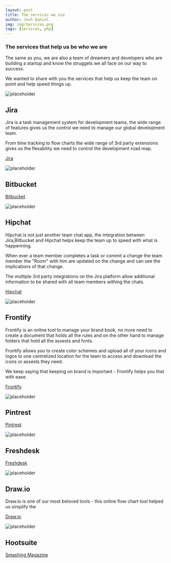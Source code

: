 ```yaml
---
layout: post
title: The services we use
author: Josh Daniel
img: img/Services.png
tags: [services, php]
---
```


### The services that help us be who we are

The same as you, we are also a team of dreamers and developers who are building a startup and know the struggels we all face on our way to success. 

We wanted to share with you the services that help us keep the team on point and help speed things up.

![placeholder](http://blog.coriunder.com/img/Jira.png "Medium example image")

## Jira

Jira is a task management system for development teams, the wide range of features gives us the control we need to manage our global development team. 

From time tracking to flow charts the wide range of 3rd party extensions gives us the flexability we need to control the development road map.

[Jira](https://www.Jira.com)

![placeholder](http://blog.coriunder.com/img/Bitbucket.png "Medium example image")

## Bitbucket

[Bitbucket](https://www.Bitbucket.com)

![placeholder](http://blog.coriunder.com/img/Hipchat.png "Medium example image")

## Hipchat

Hipchat is not just another team chat app, the integration between Jira,Bitbucket and Hipchat helps keep the team up to speed with what is happenning. 

When ever a team member completes a task or commit a change the team member the "Room" with him are updated on the change and can see the implications of that change.

The multiple 3rd party integrations on the Jira platform allow additional information to be shared with all team members withing the chats.

[Hipchat](https://www.Hipchat.com)

![placeholder](http://blog.coriunder.com/img/Frontify.png "Medium example image")

## Frontify

Frontify is an online tool to manage your brand book, no more need to create a document that holds all the rules and on the other hand to manage folders that hold all the assests and fonts. 

Frontify allows you to create color schemes and upload all of your icons and logos to one centrelized location for the team to access and download the icons or assests they need. 

We keep saying that keeping on brand is important - Frontify helps you that with ease.

[Frontify](https://www.Frontify.com)

![placeholder](http://blog.coriunder.com/img/Pintrest.png "Medium example image")

## Pintrest

[Pintrest](https://www.Pintrest.com)

![placeholder](http://blog.coriunder.com/img/Freshdesk.png "Medium example image")

## Freshdesk

[Freshdesk](https://www.Freshdesk.com)

![placeholder](http://blog.coriunder.com/img/Drawio.png "Medium example image")

## Draw.io

Draw.io is one of our most beloved tools - this online flow chart tool helped us simplify the 

[Draw.io](https://www.Draw.io)

![placeholder](http://blog.coriunder.com/img/Huitsuite.png "Medium example image")

## Hootsuite

[Smashing Magazine](https://www.smashingmagazine.com)